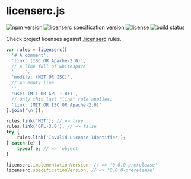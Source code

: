 licenserc.js
============

[![npm version](https://img.shields.io/npm/v/licenserc.svg)](https://www.npmjs.com/package/licenserc)
[![licenserc specification version](https://img.shields.io/badge/licenserc-0.0.0--prerelease-blue.svg)](http://licenserc.org)
[![license](https://img.shields.io/badge/license-Apache--2.0-303284.svg)](http://www.apache.org/licenses/LICENSE-2.0)
[![build status](https://img.shields.io/travis/licenserc/licenserc.js.svg)](http://travis-ci.org/licenserc/licenserc.js)

Check project licenses against [.licenserc](http://licenserc.org) rules.

<!-- js
  var licenserc = require('./');
-->

```js
var rules = licenserc([
  '# A comment',
  'link: (ISC OR Apache-2.0)',
  // A line full of whitespace
  '    ',
  'modify: (MIT OR ISC)',
  // An empty line
  '',
  'use: (MIT OR GPL-1.0+)',
  // Only this last "link" rule applies.
  'link: (MIT OR ISC OR Apache-2.0)'
].join('\n'));

rules.link('MIT'); // => true
rules.link('GPL-3.0'); // => false
try {
	rules.link('Invalid License Identifier');
} catch (e) {
	typeof e; // => 'object'
}

licenserc.implementationVersion; // => '0.0.0-prerelease'
licenserc.specificationVersion; // => '0.0.0-prerelease'
```
